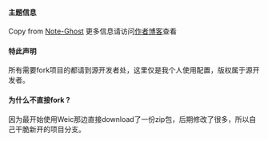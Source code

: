 #### 主题信息
Copy from [Note-Ghost](https://github.com/weic96/Note-Ghost)
更多信息请访问[作者博客](https://weic96.cn/themes-note/)查看

#### 特此声明
所有需要fork项目的都请到源开发者处，这里仅是我个人使用配置，版权属于源开发者。

#### 为什么不直接fork ?
因为最开始使用Weic那边直接download了一份zip包，后期修改了很多，所以自己干脆新开的项目分支。
